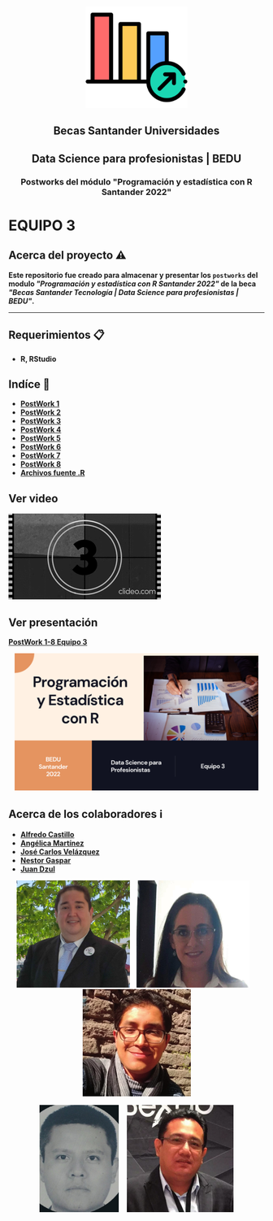 <p align="center">
  <img src="img/logo.png" alt="Logo" width="200" height="200">
</p>
<p align="center">  
 
<h2 align="center"><strong>Becas Santander Universidades</h2>
<h2 align="center"><strong>Data Science para profesionistas | BEDU</h2>
<h3 align="center"><strong>Postworks del módulo "Programación y estadística con R Santander 2022" </h2>

# EQUIPO 3

## Acerca del proyecto ⚠️
Este repositorio fue creado para almacenar y presentar los `postworks` del modulo _"Programación y estadística con R Santander 2022"_ de la beca _"Becas Santander Tecnología | Data Science para profesionistas | BEDU"_.
***

## Requerimientos 📋
* R, RStudio

## Indíce 📖

- [PostWork 1](/PostWork1)
- [PostWork 2](/PostWork2)
- [PostWork 3](/PostWork3)
- [PostWork 4](/PostWork4)
- [PostWork 5](/PostWork5)
- [PostWork 6](/PostWork6)
- [PostWork 7](/PostWork7)
- [PostWork 8](/PostWork8)
- [Archivos fuente .R](/src)

## Ver video 

[![Clic para ver el video](img/videoeq3.gif)](https://www.youtube.com/watch?v=y23KqngJ5Qk)

## Ver presentación
 
[PostWork 1-8 Equipo 3](https://www.canva.com/design/DAFUsnCQp1M/hRHsCG2hrX7JwE3u9pf5RA/view?utm_content=DAFUsnCQp1M&utm_campaign=designshare&utm_medium=link&utm_source=publishsharelink)

<p align="center">
 <a href="https://www.canva.com/design/DAFUsnCQp1M/hRHsCG2hrX7JwE3u9pf5RA/view?utm_content=DAFUsnCQp1M&utm_campaign=designshare&utm_medium=link&utm_source=publishsharelink">
  <img src="img/Equipo3PresentacionPW.png" alt="Logo" width="480" height="270">
</a>   
</p>


## Acerca de los colaboradores ℹ️
- [Alfredo Castillo](https://github.com/alsolisc)
- [Angélica Martínez](https://github.com/AngelicaMarMo)
- [José Carlos Velázquez](https://github.com/CharlieUG)
- [Nestor Gaspar](https://github.com/nex3t)
- [Juan Dzul](https://github.com/jpanti)

<p align="center">
<img src="img/Alfredo.jpg" alt="Logo" width="223" height="211">&nbsp&nbsp&nbsp&nbsp<img src="img/Angelica.jpg" alt="Logo" width="223" height="211">&nbsp&nbsp&nbsp&nbsp 
<img src="img/JoseCarlos.jpg" alt="Logo" width="213" height="211">
</p>
<p align="center">
<img src="img/Nestor.jpg" alt="Logo" width="156" height="211">&nbsp&nbsp&nbsp&nbsp
<img src="img/Juan.jpg" alt="Logo" width="210" height="211"> 
</p>
